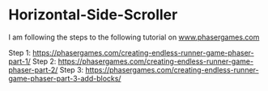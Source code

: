# Horizontal-Side-Scroller

I am following the steps to the following tutorial on www.phasergames.com

Step 1: https://phasergames.com/creating-endless-runner-game-phaser-part-1/
Step 2: https://phasergames.com/creating-endless-runner-game-phaser-part-2/
Step 3: https://phasergames.com/creating-endless-runner-game-phaser-part-3-add-blocks/
